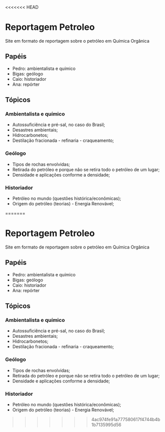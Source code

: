 <<<<<<< HEAD
# Reportagem Petroleo
Site em formato de reportagem sobre o petróleo em Química Orgânica

## Papéis 
* Pedro: ambientalista e químico
* Bigas: geólogo
* Caio: historiador
* Ana: repórter

## Tópicos

### Ambientalista e químico 
* Autossuficiência e pré-sal, no caso do Brasil; 
* Desastres ambientais; 
* Hidrocarbonetos;
* Destilação fracionada - refinaria - craqueamento; 

### Geólogo

* Tipos de rochas envolvidas;  
* Retirada do petróleo e porque não se retira todo o petróleo de um lugar; 
* Densidade e aplicações conforme a densidade; 

### Historiador

* Petróleo no mundo (questões histórica/econômicas);
* Origem do petróleo (teorias) - Energia Renovável; 

=======
# Reportagem Petroleo
Site em formato de reportagem sobre o petróleo em Química Orgânica

## Papéis 
* Pedro: ambientalista e químico
* Bigas: geólogo
* Caio: historiador
* Ana: repórter

## Tópicos

### Ambientalista e químico 
* Autossuficiência e pré-sal, no caso do Brasil; 
* Desastres ambientais; 
* Hidrocarbonetos;
* Destilação fracionada - refinaria - craqueamento; 

### Geólogo

* Tipos de rochas envolvidas;  
* Retirada do petróleo e porque não se retira todo o petróleo de um lugar; 
* Densidade e aplicações conforme a densidade; 

### Historiador

* Petróleo no mundo (questões histórica/econômicas);
* Origem do petróleo (teorias) - Energia Renovável; 

>>>>>>> 4ac974fe91a777580617f4744b4b1b7135995d56

